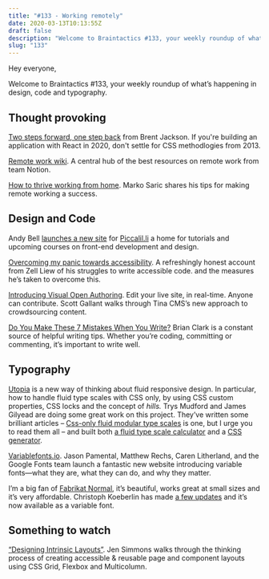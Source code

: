 ```yaml
---
title: "#133 - Working remotely"
date: 2020-03-13T10:13:55Z
draft: false
description: "Welcome to Braintactics #133, your weekly roundup of what’s happening in design, code and typography."
slug: "133"
---
```


Hey everyone,

Welcome to Braintactics #133, your weekly roundup of what’s happening in design, code and typography.

## Thought provoking

[Two steps forward, one step back](https://jxnblk.com/blog/two-steps-forward/) from Brent Jackson. If you're building an application with React in 2020, don't settle for CSS methodlogies from 2013.

[Remote work wiki](https://www.notion.so/Remote-work-wiki-1b21ef5501714fffa9f5c5c25677371f). A central hub of the best resources on remote work from team Notion.

[How to thrive working from home](https://markosaric.com/remote-work/). Marko Saric shares his tips for making remote working a success.

## Design and Code

Andy Bell [launches a new site](https://twitter.com/hankchizljaw/status/1237340681171079168) for [Piccalil.li](https://piccalil.li/) a home for tutorials and upcoming courses on front⁠-⁠end development and design.

[Overcoming my panic towards accessibility](https://zellwk.com/blog/overcoming-panic-towards-accessibility/). A refreshingly honest account from Zell Liew of his struggles to write accessible code. and the measures he’s taken to overcome this.

[Introducing Visual Open Authoring](https://tinacms.org/blog/introducing-visual-open-authoring). Edit your live site, in real-time. Anyone can contribute. Scott Gallant walks through Tina CMS’s new approach to crowdsourcing content.

[Do You Make These 7 Mistakes When You Write?](https://copyblogger.com/grammar-writing-mistakes/) Brian Clark is a constant source of helpful writing tips. Whether you’re coding, committing or commenting, it’s important to write well.

## Typography

[Utopia](https://utopia.fyi/) is a new way of thinking about fluid responsive design. In particular, how to handle fluid type scales with CSS only, by using CSS custom properties, CSS locks and the concept of _hills._ Trys Mudford and James Gilyead are doing some great work on this project. They’ve written some brilliant articles – [Css-only fluid modular type scales](https://utopia.fyi/blog/css-modular-scales/) is one, but I urge you to read them all – and built both [a fluid type scale calculator](https://utopia.fyi/calculator/) and a [CSS generator](https://utopia.fyi/generator?c=320,21,1.2,1140,24,1.25,5,2,).

[Variablefonts.io](https://variablefonts.io/). Jason Pamental, Matthew Rechs, Caren Litherland, and the Google Fonts team launch a fantastic new website introducing variable fonts—what they are, what they can do, and why they matter.

I’m a big fan of [Fabrikat Normal](https://www.hvdfonts.com/fonts/fabrikat-normal), it’s beautiful, works great at small sizes and it’s very affordable. Christoph Koeberlin has made [a few updates](https://twitter.com/koeberlin/status/1237742390523412482?s=12) and it’s now available as a variable font.

## Something to watch

[“Designing Intrinsic Layouts”](https://aneventapart.com/news/post/designing-intrinsic-layouts-aea-video). Jen Simmons walks through the thinking process of creating accessible & reusable page and component layouts using CSS Grid, Flexbox and Multicolumn.
